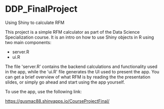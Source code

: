 # DDP_FinalProject
Using Shiny to calculate RFM

This project is a simple RFM calculator as part of the Data Science Specialization course.
It is an intro on how to use Shiny objects in R using two main components:
* server.R
* ui.R

The file 'server.R' contains the backend calculations and functionality used in the app, while the 
'ui.R' file generates the UI used to present the app. You can get a brief overview of what RFM is by 
reading the the presentation slides, or simply go ahead and start using the app yourself.

To use the app, use the following link:

https://gusmac88.shinyapps.io/CourseProjectFinal/

